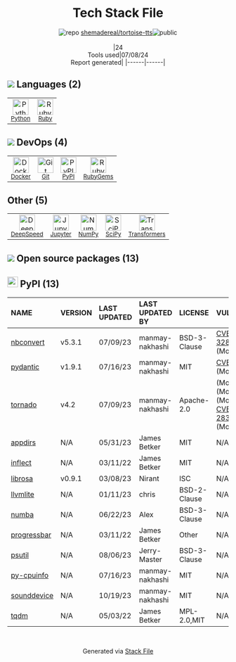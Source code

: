 <!--
&lt;--- Readme.md Snippet without images Start ---&gt;
## Tech Stack
shemadereal/tortoise-tts is built on the following main stack:

- [Python](https://www.python.org) – Languages
- [Ruby](https://www.ruby-lang.org) – Languages
- [Docker](https://www.docker.com/) – Virtual Machine Platforms & Containers
- [DeepSpeed](https://github.com/microsoft/DeepSpeed) – Machine Learning Tools
- [Jupyter](http://jupyter.org) – Data Science Notebooks
- [NumPy](http://www.numpy.org/) – Data Science Tools
- [SciPy](http://www.scipy.org) – Data Science Tools
- [Transformers](https://huggingface.co/transformers/) – NLP / Sentiment Analysis

Full tech stack [here](/techstack.md)

&lt;--- Readme.md Snippet without images End ---&gt;

&lt;--- Readme.md Snippet with images Start ---&gt;
## Tech Stack
shemadereal/tortoise-tts is built on the following main stack:

- <img width='25' height='25' src='https://img.stackshare.io/service/993/pUBY5pVj.png' alt='Python'/> [Python](https://www.python.org) – Languages
- <img width='25' height='25' src='https://img.stackshare.io/service/989/ruby.png' alt='Ruby'/> [Ruby](https://www.ruby-lang.org) – Languages
- <img width='25' height='25' src='https://img.stackshare.io/service/586/n4u37v9t_400x400.png' alt='Docker'/> [Docker](https://www.docker.com/) – Virtual Machine Platforms & Containers
- <img width='25' height='25' src='https://img.stackshare.io/service/11808/no-img.png' alt='DeepSpeed'/> [DeepSpeed](https://github.com/microsoft/DeepSpeed) – Machine Learning Tools
- <img width='25' height='25' src='https://img.stackshare.io/service/4190/fGBUdNf__400x400.jpg' alt='Jupyter'/> [Jupyter](http://jupyter.org) – Data Science Notebooks
- <img width='25' height='25' src='https://img.stackshare.io/service/2179/default_332f874a2edb2686f578aa6389313efcea1eec41.png' alt='NumPy'/> [NumPy](http://www.numpy.org/) – Data Science Tools
- <img width='25' height='25' src='https://img.stackshare.io/service/3303/scipyshiny_small.png' alt='SciPy'/> [SciPy](http://www.scipy.org) – Data Science Tools
- <img width='25' height='25' src='https://img.stackshare.io/service/12240/no-img.png' alt='Transformers'/> [Transformers](https://huggingface.co/transformers/) – NLP / Sentiment Analysis

Full tech stack [here](/techstack.md)

&lt;--- Readme.md Snippet with images End ---&gt;
-->
<div align="center">

# Tech Stack File
![](https://img.stackshare.io/repo.svg "repo") [shemadereal/tortoise-tts](https://github.com/shemadereal/tortoise-tts)![](https://img.stackshare.io/public_badge.svg "public")
<br/><br/>
|24<br/>Tools used|07/08/24 <br/>Report generated|
|------|------|
</div>

## <img src='https://img.stackshare.io/languages.svg'/> Languages (2)
<table><tr>
  <td align='center'>
  <img width='36' height='36' src='https://img.stackshare.io/service/993/pUBY5pVj.png' alt='Python'>
  <br>
  <sub><a href="https://www.python.org">Python</a></sub>
  <br>
  <sub></sub>
</td>

<td align='center'>
  <img width='36' height='36' src='https://img.stackshare.io/service/989/ruby.png' alt='Ruby'>
  <br>
  <sub><a href="https://www.ruby-lang.org">Ruby</a></sub>
  <br>
  <sub></sub>
</td>

</tr>
</table>

## <img src='https://img.stackshare.io/devops.svg'/> DevOps (4)
<table><tr>
  <td align='center'>
  <img width='36' height='36' src='https://img.stackshare.io/service/586/n4u37v9t_400x400.png' alt='Docker'>
  <br>
  <sub><a href="https://www.docker.com/">Docker</a></sub>
  <br>
  <sub></sub>
</td>

<td align='center'>
  <img width='36' height='36' src='https://img.stackshare.io/service/1046/git.png' alt='Git'>
  <br>
  <sub><a href="http://git-scm.com/">Git</a></sub>
  <br>
  <sub></sub>
</td>

<td align='center'>
  <img width='36' height='36' src='https://img.stackshare.io/service/12572/-RIWgodF_400x400.jpg' alt='PyPI'>
  <br>
  <sub><a href="https://pypi.org/">PyPI</a></sub>
  <br>
  <sub></sub>
</td>

<td align='center'>
  <img width='36' height='36' src='https://img.stackshare.io/service/12795/5jL6-BA5_400x400.jpeg' alt='RubyGems'>
  <br>
  <sub><a href="https://rubygems.org/">RubyGems</a></sub>
  <br>
  <sub></sub>
</td>

</tr>
</table>

## Other (5)
<table><tr>
  <td align='center'>
  <img width='36' height='36' src='https://img.stackshare.io/service/11808/no-img.png' alt='DeepSpeed'>
  <br>
  <sub><a href="https://github.com/microsoft/DeepSpeed">DeepSpeed</a></sub>
  <br>
  <sub></sub>
</td>

<td align='center'>
  <img width='36' height='36' src='https://img.stackshare.io/service/4190/fGBUdNf__400x400.jpg' alt='Jupyter'>
  <br>
  <sub><a href="http://jupyter.org">Jupyter</a></sub>
  <br>
  <sub></sub>
</td>

<td align='center'>
  <img width='36' height='36' src='https://img.stackshare.io/service/2179/default_332f874a2edb2686f578aa6389313efcea1eec41.png' alt='NumPy'>
  <br>
  <sub><a href="http://www.numpy.org/">NumPy</a></sub>
  <br>
  <sub></sub>
</td>

<td align='center'>
  <img width='36' height='36' src='https://img.stackshare.io/service/3303/scipyshiny_small.png' alt='SciPy'>
  <br>
  <sub><a href="http://www.scipy.org">SciPy</a></sub>
  <br>
  <sub></sub>
</td>

<td align='center'>
  <img width='36' height='36' src='https://img.stackshare.io/service/12240/no-img.png' alt='Transformers'>
  <br>
  <sub><a href="https://huggingface.co/transformers/">Transformers</a></sub>
  <br>
  <sub></sub>
</td>

</tr>
</table>


## <img src='https://img.stackshare.io/group.svg' /> Open source packages (13)</h2>

## <img width='24' height='24' src='https://img.stackshare.io/service/12572/-RIWgodF_400x400.jpg'/> PyPI (13)

|NAME|VERSION|LAST UPDATED|LAST UPDATED BY|LICENSE|VULNERABILITIES|
|:------|:------|:------|:------|:------|:------|
|[nbconvert](https://pypi.org/project/nbconvert)|v5.3.1|07/09/23|manmay-nakhashi |BSD-3-Clause|[CVE-2021-32862](https://github.com/advisories/GHSA-9jmq-rx5f-8jwq) (Moderate)|
|[pydantic](https://pypi.org/project/pydantic)|v1.9.1|07/16/23|manmay-nakhashi |MIT|[CVE-2024-3772](https://github.com/advisories/GHSA-mr82-8j83-vxmv) (Moderate)|
|[tornado](https://pypi.org/project/tornado)|v4.2|07/09/23|manmay-nakhashi |Apache-2.0|[](https://github.com/advisories/GHSA-753j-mpmx-qq6g) (Moderate)<br/>[](https://github.com/advisories/GHSA-w235-7p84-xx57) (Moderate)<br/>[](https://github.com/advisories/GHSA-qppv-j76h-2rpx) (Moderate)<br/>[CVE-2023-28370](https://github.com/advisories/GHSA-hj3f-6gcp-jg8j) (Moderate)|
|[appdirs](https://pypi.org/project/appdirs)|N/A|05/31/23|James Betker |MIT|N/A|
|[inflect](https://pypi.org/project/inflect)|N/A|03/11/22|James Betker |MIT|N/A|
|[librosa](https://pypi.org/project/librosa)|v0.9.1|03/08/23|Nirant |ISC|N/A|
|[llvmlite](https://pypi.org/project/llvmlite)|N/A|01/11/23|chris |BSD-2-Clause|N/A|
|[numba](https://pypi.org/project/numba)|N/A|06/22/23|Alex |BSD-3-Clause|N/A|
|[progressbar](https://pypi.org/project/progressbar)|N/A|03/11/22|James Betker |Other|N/A|
|[psutil](https://pypi.org/project/psutil)|N/A|08/06/23|Jerry-Master |BSD-3-Clause|N/A|
|[py-cpuinfo](https://pypi.org/project/py-cpuinfo)|N/A|07/16/23|manmay-nakhashi |MIT|N/A|
|[sounddevice](https://pypi.org/project/sounddevice)|N/A|10/19/23|manmay-nakhashi |MIT|N/A|
|[tqdm](https://pypi.org/project/tqdm)|N/A|05/03/22|James Betker |MPL-2.0,MIT|N/A|

<br/>
<div align='center'>

Generated via [Stack File](https://github.com/marketplace/stack-file)
